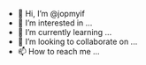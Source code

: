 - 👋 Hi, I’m @jopmyif
- 👀 I’m interested in ...
- 🌱 I’m currently learning ...
- 💞️ I’m looking to collaborate on ...
- 📫 How to reach me ...

<!---
jopmyif/jopmyif is a ✨ special ✨ repository because its `README.md` (this file) appears on your GitHub profile.
You can click the Preview link to take a look at your changes.
--->

